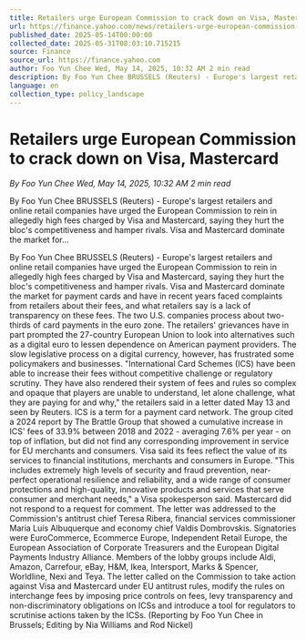 ```yaml
---
title: Retailers urge European Commission to crack down on Visa, Mastercard
url: https://finance.yahoo.com/news/retailers-urge-european-commission-crack-173230347.html
published_date: 2025-05-14T00:00:00
collected_date: 2025-05-31T08:03:10.715215
source: Finance
source_url: https://finance.yahoo.com
author: Foo Yun Chee Wed, May 14, 2025, 10:32 AM 2 min read
description: By Foo Yun Chee BRUSSELS (Reuters) - Europe's largest retailers and online retail companies have urged the European Commission to rein in allegedly high fees charged by Visa and Mastercard, saying they hurt the bloc's competitiveness and hamper rivals. Visa and Mastercard dominate the market for...
language: en
collection_type: policy_landscape
---
```


# Retailers urge European Commission to crack down on Visa, Mastercard

*By Foo Yun Chee Wed, May 14, 2025, 10:32 AM 2 min read*

By Foo Yun Chee BRUSSELS (Reuters) - Europe's largest retailers and online retail companies have urged the European Commission to rein in allegedly high fees charged by Visa and Mastercard, saying they hurt the bloc's competitiveness and hamper rivals. Visa and Mastercard dominate the market for...

By Foo Yun Chee BRUSSELS (Reuters) - Europe's largest retailers and online retail companies have urged the European Commission to rein in allegedly high fees charged by Visa and Mastercard, saying they hurt the bloc's competitiveness and hamper rivals. Visa and Mastercard dominate the market for payment cards and have in recent years faced complaints from retailers about their fees, and what retailers say is a lack of transparency on these fees. The two U.S. companies process about two-thirds of card payments in the euro zone. The retailers' grievances have in part prompted the 27-country European Union to look into alternatives such as a digital euro to lessen dependence on American payment providers. The slow legislative process on a digital currency, however, has frustrated some policymakers and businesses. "International Card Schemes (ICS) have been able to increase their fees without competitive challenge or regulatory scrutiny. They have also rendered their system of fees and rules so complex and opaque that players are unable to understand, let alone challenge, what they are paying for and why," the retailers said in a letter dated May 13 and seen by Reuters. ICS is a term for a payment card network. The group cited a 2024 report by The Brattle Group that showed a cumulative increase in ICS' fees of 33.9% between 2018 and 2022 - averaging 7.6% per year - on top of inflation, but did not find any corresponding improvement in service for EU merchants and consumers. Visa said its fees reflect the value of its services to financial institutions, merchants and consumers in Europe. "This includes extremely high levels of security and fraud prevention, near-perfect operational resilience and reliability, and a wide range of consumer protections and high-quality, innovative products and services that serve consumer and merchant needs," a Visa spokesperson said. Mastercard did not respond to a request for comment. The letter was addressed to the Commission's antitrust chief Teresa Ribera, financial services commissioner Maria Luís Albuquerque and economy chief Valdis Dombrovskis. Signatories were EuroCommerce, Ecommerce Europe, Independent Retail Europe, the European Association of Corporate Treasurers and the European Digital Payments Industry Alliance. Members of the lobby groups include Aldi, Amazon, Carrefour, eBay, H&amp;M, Ikea, Intersport, Marks &amp; Spencer, Worldline, Nexi and Teya. The letter called on the Commission to take action against Visa and Mastercard under EU antitrust rules, modify the rules on interchange fees by imposing price controls on fees, levy transparency and non-discriminatory obligations on ICSs and introduce a tool for regulators to scrutinise actions taken by the ICSs. (Reporting by Foo Yun Chee in Brussels; Editing by Nia Williams and Rod Nickel)
